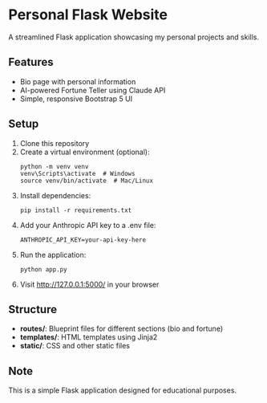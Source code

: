 # Personal Flask Website

A streamlined Flask application showcasing my personal projects and skills.

## Features

- Bio page with personal information
- AI-powered Fortune Teller using Claude API
- Simple, responsive Bootstrap 5 UI

## Setup

1. Clone this repository
2. Create a virtual environment (optional):
   ```
   python -m venv venv
   venv\Scripts\activate  # Windows
   source venv/bin/activate  # Mac/Linux
   ```
3. Install dependencies:
   ```
   pip install -r requirements.txt
   ```
4. Add your Anthropic API key to a .env file:
   ```
   ANTHROPIC_API_KEY=your-api-key-here
   ```
5. Run the application:
   ```
   python app.py
   ```
6. Visit http://127.0.0.1:5000/ in your browser

## Structure

- **routes/**: Blueprint files for different sections (bio and fortune)
- **templates/**: HTML templates using Jinja2
- **static/**: CSS and other static files

## Note

This is a simple Flask application designed for educational purposes. 